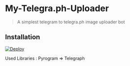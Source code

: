 # My-Telegra.ph-Uploader

> A simplest telegram to telegra.ph image uploader bot

## Installation

[![Deploy](https://img.shields.io/badge/Deploy%20To%20Heroku-blueviolet?style=for-the-badge&logo=heroku)](https://heroku.com/deploy?template=https://github.com/freecontenttest/My-Telegra.ph-Uploader/tree/master)

Used Libraries : Pyrogram => Telegraph
